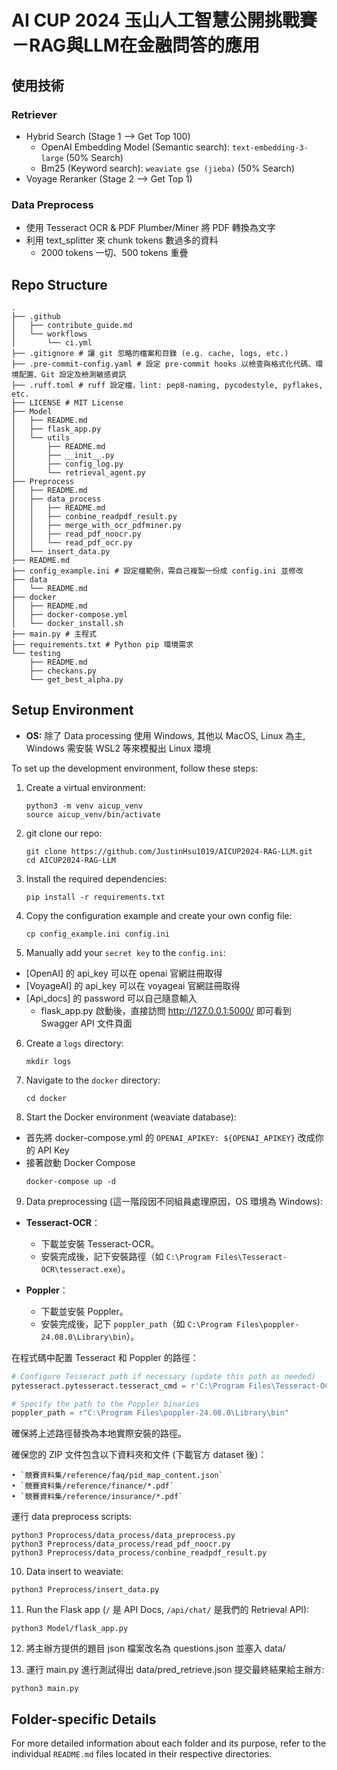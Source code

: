 # AI CUP 2024 玉山人工智慧公開挑戰賽－RAG與LLM在金融問答的應用

## 使用技術

### Retriever

- Hybrid Search (Stage 1 --> Get Top 100)
    - OpenAI Embedding Model (Semantic search): `text-embedding-3-large` (50% Search)
    - Bm25 (Keyword search): `weaviate gse (jieba)` (50% Search)
- Voyage Reranker (Stage 2 --> Get Top 1)

### Data Preprocess

- 使用 Tesseract OCR & PDF Plumber/Miner 將 PDF 轉換為文字
- 利用 text_splitter 來 chunk tokens 數過多的資料
   - 2000 tokens 一切、500 tokens 重疊

## Repo Structure
```
.
├── .github
│   ├── contribute_guide.md
│   └── workflows
│       └── ci.yml
├── .gitignore # 讓 git 忽略的檔案和目錄 (e.g. cache, logs, etc.)
├── .pre-commit-config.yaml # 設定 pre-commit hooks 以檢查與格式化代碼、環境配置、Git 設定及檢測敏感資訊
├── .ruff.toml # ruff 設定檔，lint: pep8-naming, pycodestyle, pyflakes, etc.
├── LICENSE # MIT License
├── Model
│   ├── README.md
│   ├── flask_app.py
│   └── utils
│       ├── README.md
│       ├── __init__.py
│       ├── config_log.py
│       └── retrieval_agent.py
├── Preprocess
│   ├── README.md
│   ├── data_process
│   │   ├── README.md
│   │   ├── conbine_readpdf_result.py
│   │   ├── merge_with_ocr_pdfminer.py
│   │   ├── read_pdf_noocr.py
│   │   └── read_pdf_ocr.py
│   └── insert_data.py
├── README.md
├── config_example.ini # 設定檔範例，需自己複製一份成 config.ini 並修改
├── data
│   └── README.md
├── docker
│   ├── README.md
│   ├── docker-compose.yml
│   └── docker_install.sh
├── main.py # 主程式
├── requirements.txt # Python pip 環境需求
└── testing
    ├── README.md
    ├── checkans.py
    └── get_best_alpha.py
```

## Setup Environment
- **OS:** 除了 Data processing 使用 Windows, 其他以 MacOS, Linux 為主, Windows 需安裝 WSL2 等來模擬出 Linux 環境

To set up the development environment, follow these steps:

1. Create a virtual environment:
   ```
   python3 -m venv aicup_venv
   source aicup_venv/bin/activate
   ```

2. git clone our repo:
   ```
   git clone https://github.com/JustinHsu1019/AICUP2024-RAG-LLM.git
   cd AICUP2024-RAG-LLM
   ```

3. Install the required dependencies:
   ```
   pip install -r requirements.txt
   ```

4. Copy the configuration example and create your own config file:
   ```
   cp config_example.ini config.ini
   ```

5. Manually add your `secret key` to the `config.ini`:

- [OpenAI] 的 api_key 可以在 openai 官網註冊取得
- [VoyageAI] 的 api_key 可以在 voyageai 官網註冊取得
- [Api_docs] 的 password 可以自己隨意輸入
    - flask_app.py 啟動後，直接訪問 http://127.0.0.1:5000/ 即可看到 Swagger API 文件頁面

6. Create a `logs` directory:
   ```
   mkdir logs
   ```

7. Navigate to the `docker` directory:
   ```
   cd docker
   ```

8. Start the Docker environment (weaviate database):
- 首先將 docker-compose.yml 的 `OPENAI_APIKEY: ${OPENAI_APIKEY}` 改成你的 API Key
- 接著啟動 Docker Compose
   ```
   docker-compose up -d
   ```

9. Data preprocessing (這一階段因不同組員處理原因，OS 環境為 Windows):
- **Tesseract-OCR**：
  - 下載並安裝 Tesseract-OCR。
  - 安裝完成後，記下安裝路徑（如 `C:\Program Files\Tesseract-OCR\tesseract.exe`）。

- **Poppler**：
   - 下載並安裝 Poppler。
   - 安裝完成後，記下 `poppler_path`（如 `C:\Program Files\poppler-24.08.0\Library\bin`）。

在程式碼中配置 Tesseract 和 Poppler 的路徑：

```python
# Configure Tesseract path if necessary (update this path as needed)
pytesseract.pytesseract.tesseract_cmd = r'C:\Program Files\Tesseract-OCR\tesseract.exe'

# Specify the path to the Poppler binaries
poppler_path = r"C:\Program Files\poppler-24.08.0\Library\bin"
```

確保將上述路徑替換為本地實際安裝的路徑。

確保您的 ZIP 文件包含以下資料夾和文件 (下載官方 dataset 後)：

    • `競賽資料集/reference/faq/pid_map_content.json`
    • `競賽資料集/reference/finance/*.pdf`
    • `競賽資料集/reference/insurance/*.pdf`

運行 data preprocess scripts:

   ```
   python3 Proprocess/data_process/data_preprocess.py
   python3 Preprocess/data_process/read_pdf_noocr.py
   python3 Preprocess/data_process/conbine_readpdf_result.py
   ```

10. Data insert to weaviate:
   ```
   python3 Preprocess/insert_data.py
   ```

11. Run the Flask app (`/` 是 API Docs, `/api/chat/` 是我們的 Retrieval API):
   ```
   python3 Model/flask_app.py
   ```

12. 將主辦方提供的題目 json 檔案改名為 questions.json 並塞入 data/

13. 運行 main.py 進行測試得出 data/pred_retrieve.json 提交最終結果給主辦方:
   ```
   python3 main.py
   ```

## Folder-specific Details
For more detailed information about each folder and its purpose, refer to the individual `README.md` files located in their respective directories.
